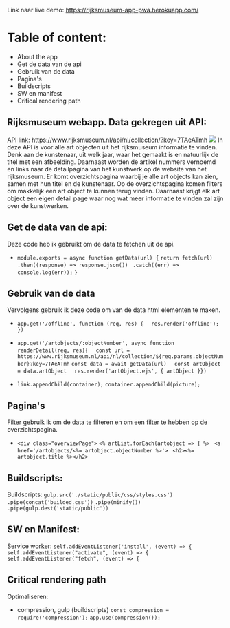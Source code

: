 <!-- Add a link to your live demo in Github Pages 🌐-->
Link naar live demo: https://rijksmuseum-app-pwa.herokuapp.com/

<!-- ☝️ replace this description with a description of your own work -->

# Table of content:
- About the app
- Get de data van de api
- Gebruik van de data
- Pagina's
- Buildscripts
- SW en manifest
- Critical rendering path


## Rijksmuseum webapp. Data gekregen uit API:
API link: https://www.rijksmuseum.nl/api/nl/collection/?key=7TAeATmh
 ![](./images/data.png)
In deze API is voor alle art objecten uit het rijksmuseum informatie te vinden. Denk aan de kunstenaar, uit welk jaar, waar het gemaakt is en natuurlijk de titel met een afbeelding. Daarnaast worden de artikel nummers vernoemd en links naar de detailpagina van het kunstwerk op de website van het rijksmuseum. 
Er komt overzichtspagina waarbij je alle art objects kan zien, samen met hun titel en de kunstenaar. Op de overzichtspagina komen filters om makkelijk een art object te kunnen terug vinden. Daarnaast krijgt elk art object een eigen detail page waar nog wat meer informatie te vinden zal zijn over de kunstwerken.

## Get de data van de api:
Deze code heb ik gebruikt om de data te fetchen uit de api.
- `module.exports = async function getData(url) {`
  `return fetch(url)`
    `.then((response) => response.json())`
   ` .catch((err) => console.log(err));`
`}`

## Gebruik van de data
Vervolgens gebruik ik deze code om van de data html elementen te maken.
- `app.get('/offline', function (req, res) {`
  `  res.render('offline');`
  `})`

- `app.get('/artobjects/:objectNumber', async function renderDetail(req, res){`
  `  const url = https://www.rijksmuseum.nl/api/nl/collection/${req.params.objectNumber}?key=7TAeATmh`
  `const data = await getData(url)`
  `  const artObject = data.artObject`
  `  res.render('artObject.ejs', { artObject }})`

- `link.appendChild(container);`
  `container.appendChild(picture);`

## Pagina's
Filter gebruik ik om de data te filteren en om een filter te hebben op de overzichtspagina.
- `<div class="overviewPage">`
      `<% artList.forEach(artobject => { %>`
     `  <a href='/artobjects/<%= artobject.objectNumber %>'> `
     ` <h2><%= artobject.title %></h2>`


## Buildscripts:
Buildscripts:
`gulp.src('./static/public/css/styles.css')`
`.pipe(concat('builded.css'))`
`.pipe(minify())`
`.pipe(gulp.dest('static/public'))`

## SW en Manifest:
Service worker:
`self.addEventListener('install', (event) => {`
`self.addEventListener("activate", (event) => {`
`self.addEventListener("fetch", (event) => {`

## Critical rendering path
Optimaliseren:
- compression, gulp (buildscripts)
`const compression = require('compression');`
`app.use(compression());`



